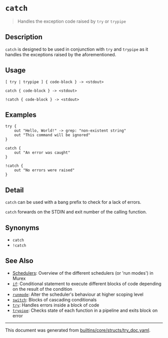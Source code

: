 # `catch`

> Handles the exception code raised by `try` or `trypipe`

## Description

`catch` is designed to be used in conjunction with `try` and `trypipe` as it
handles the exceptions raised by the aforementioned.

## Usage

```
[ try | trypipe ] { code-block } -> <stdout>

catch { code-block } -> <stdout>

!catch { code-block } -> <stdout>
```

## Examples

```
try {
    out "Hello, World!" -> grep: "non-existent string"
    out "This command will be ignored"
}

catch {
    out "An error was caught"
}

!catch {
    out "No errors were raised"
}
```

## Detail

`catch` can be used with a bang prefix to check for a lack of errors.

`catch` forwards on the STDIN and exit number of the calling function.

## Synonyms

* `catch`
* `!catch`


## See Also

* [Schedulers](../user-guide/schedulers.md):
  Overview of the different schedulers (or 'run modes') in Murex
* [`if`](../commands/if.md):
  Conditional statement to execute different blocks of code depending on the result of the condition
* [`runmode`](../commands/runmode.md):
  Alter the scheduler's behaviour at higher scoping level
* [`switch`](../commands/switch.md):
  Blocks of cascading conditionals
* [`try`](../commands/try.md):
  Handles errors inside a block of code
* [`trypipe`](../commands/trypipe.md):
  Checks state of each function in a pipeline and exits block on error

<hr/>

This document was generated from [builtins/core/structs/try_doc.yaml](https://github.com/lmorg/murex/blob/master/builtins/core/structs/try_doc.yaml).